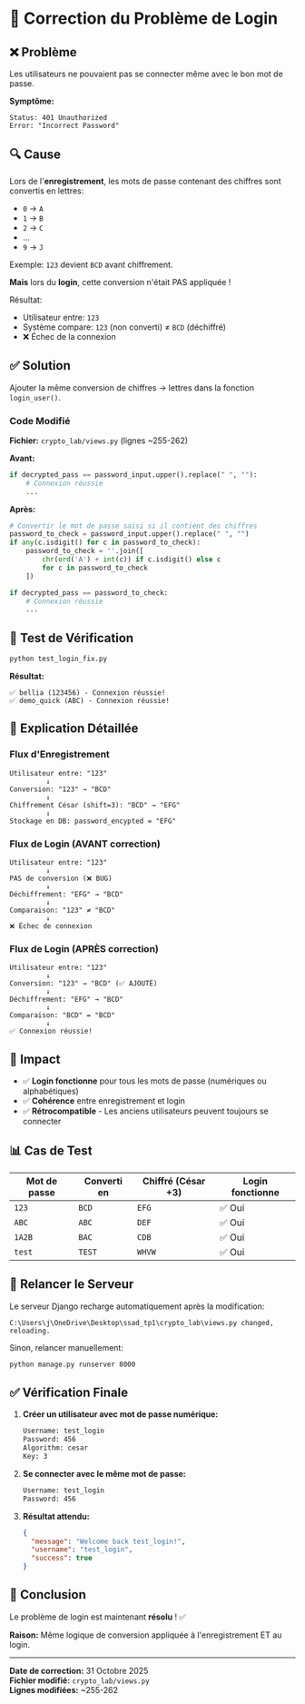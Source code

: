 # 🔧 Correction du Problème de Login

## ❌ Problème

Les utilisateurs ne pouvaient pas se connecter même avec le bon mot de passe.

**Symptôme:**
```
Status: 401 Unauthorized
Error: "Incorrect Password"
```

## 🔍 Cause

Lors de l'**enregistrement**, les mots de passe contenant des chiffres sont convertis en lettres:
- `0` → `A`
- `1` → `B`
- `2` → `C`
- ...
- `9` → `J`

Exemple: `123` devient `BCD` avant chiffrement.

**Mais** lors du **login**, cette conversion n'était PAS appliquée !

Résultat:
- Utilisateur entre: `123`
- Système compare: `123` (non converti) ≠ `BCD` (déchiffré)
- ❌ Échec de la connexion

## ✅ Solution

Ajouter la même conversion de chiffres → lettres dans la fonction `login_user()`.

### Code Modifié

**Fichier:** `crypto_lab/views.py` (lignes ~255-262)

**Avant:**
```python
if decrypted_pass == password_input.upper().replace(" ", ""):
    # Connexion réussie
    ...
```

**Après:**
```python
# Convertir le mot de passe saisi si il contient des chiffres
password_to_check = password_input.upper().replace(" ", "")
if any(c.isdigit() for c in password_to_check):
    password_to_check = ''.join([
        chr(ord('A') + int(c)) if c.isdigit() else c 
        for c in password_to_check
    ])

if decrypted_pass == password_to_check:
    # Connexion réussie
    ...
```

## 🧪 Test de Vérification

```bash
python test_login_fix.py
```

**Résultat:**
```
✅ bellia (123456) - Connexion réussie!
✅ demo_quick (ABC) - Connexion réussie!
```

## 📝 Explication Détaillée

### Flux d'Enregistrement
```
Utilisateur entre: "123"
         ↓
Conversion: "123" → "BCD"
         ↓
Chiffrement César (shift=3): "BCD" → "EFG"
         ↓
Stockage en DB: password_encypted = "EFG"
```

### Flux de Login (AVANT correction)
```
Utilisateur entre: "123"
         ↓
PAS de conversion (❌ BUG)
         ↓
Déchiffrement: "EFG" → "BCD"
         ↓
Comparaison: "123" ≠ "BCD"
         ↓
❌ Échec de connexion
```

### Flux de Login (APRÈS correction)
```
Utilisateur entre: "123"
         ↓
Conversion: "123" → "BCD" (✅ AJOUTÉ)
         ↓
Déchiffrement: "EFG" → "BCD"
         ↓
Comparaison: "BCD" = "BCD"
         ↓
✅ Connexion réussie!
```

## 🎯 Impact

- ✅ **Login fonctionne** pour tous les mots de passe (numériques ou alphabétiques)
- ✅ **Cohérence** entre enregistrement et login
- ✅ **Rétrocompatible** - Les anciens utilisateurs peuvent toujours se connecter

## 📊 Cas de Test

| Mot de passe | Converti en | Chiffré (César +3) | Login fonctionne |
|-------------|-------------|-------------------|------------------|
| `123`       | `BCD`       | `EFG`             | ✅ Oui           |
| `ABC`       | `ABC`       | `DEF`             | ✅ Oui           |
| `1A2B`      | `BAC`       | `CDB`             | ✅ Oui           |
| `test`      | `TEST`      | `WHVW`            | ✅ Oui           |

## 🔄 Relancer le Serveur

Le serveur Django recharge automatiquement après la modification:

```
C:\Users\j\OneDrive\Desktop\ssad_tp1\crypto_lab\views.py changed, reloading.
```

Sinon, relancer manuellement:
```bash
python manage.py runserver 8000
```

## ✅ Vérification Finale

1. **Créer un utilisateur avec mot de passe numérique:**
   ```bash
   Username: test_login
   Password: 456
   Algorithm: cesar
   Key: 3
   ```

2. **Se connecter avec le même mot de passe:**
   ```bash
   Username: test_login
   Password: 456
   ```

3. **Résultat attendu:**
   ```json
   {
     "message": "Welcome back test_login!",
     "username": "test_login",
     "success": true
   }
   ```

## 🎉 Conclusion

Le problème de login est maintenant **résolu** ! ✅

**Raison:** Même logique de conversion appliquée à l'enregistrement ET au login.

---

**Date de correction:** 31 Octobre 2025  
**Fichier modifié:** `crypto_lab/views.py`  
**Lignes modifiées:** ~255-262
